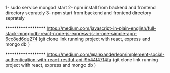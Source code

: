 1- sudo service mongod start
2- npm install from backend and frontend directory seprately 
3- npm start from backend and frontend directory seprately



******************  https://medium.com/javascript-in-plain-english/full-stack-mongodb-react-node-js-express-js-in-one-simple-app-6cc8ed6de274 (git clone link running project with react, express and mongo db  )

****************** https://medium.com/@alexanderleon/implement-social-authentication-with-react-restful-api-9b44f4714fa (git clone link running project with react, express and mongo db  )